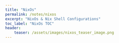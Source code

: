 ```yaml
---
title: "NixOs"
permalink: /notes/nixos
excerpt: "NixOs & Nix Shell Configurations"
toc_label: "NixOs TOC"
header:
    teaser: /assets/images/nixos_teaser_image.png
---
```


